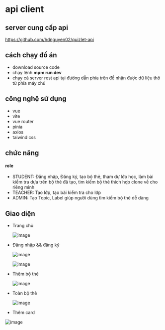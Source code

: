 # api client 
## server cung cấp api 
https://github.com/hdnguyen02/quizlet-api
## cách chạy đồ án 
- download source code
- chạy lệnh **mpm run dev**
- chạy cả server rest api tại đường dẫn phía trên để nhận được dữ liệu thô từ phía máy chủ
## công nghệ sử dụng 
- vue
- vite
- vue router
- pinia
- axios
- taiwind css
## chức năng 
#### role
- STUDENT: Đăng nhập, Đăng ký, tạo bộ thẻ, tham dự lớp học, làm bài kiểm tra dựa trên bộ thẻ đã tạo, tìm kiếm bộ thẻ thích hợp clone về cho riêng mình
- TEACHER: Tạo lớp, tạo bài kiểm tra cho lớp
- ADMIN: Tạo Topic, Label giúp người dùng tìm kiếm bộ thẻ dễ dàng
## Giao diện
- Trang chủ
  
  ![image](https://github.com/hdnguyen02/quizlet/assets/83913057/f72c6d94-51d9-40dc-b5ff-295a9023c1d2)

  
- Đăng nhập && đăng ký
  
  ![image](https://github.com/hdnguyen02/quizlet/assets/83913057/71cec11c-82fc-4de2-9428-3ad9487212ba)
  
  ![image](https://github.com/hdnguyen02/quizlet/assets/83913057/307eb82e-5bd2-44f6-800f-ebc900622cb2)


- Thêm bộ thẻ
  
  ![image](https://github.com/hdnguyen02/quizlet/assets/83913057/fd4bd1d9-ddfa-4c37-9237-0e8f0d0e09e0)


- Toàn bộ thẻ

  ![image](https://github.com/hdnguyen02/quizlet/assets/83913057/2d32ada2-701b-4032-b590-c705a435f294)

- Thêm card

 ![image](https://github.com/hdnguyen02/quizlet/assets/83913057/ea1461d2-fc91-413d-868b-9c601f20156f)


  

